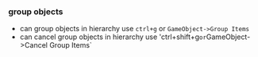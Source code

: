 ### group objects
- can group objects in hierarchy use `ctrl+g` or `GameObject->Group Items`
- can cancel group objects in hierarchy use 'ctrl+shift+g` or `GameObject->Cancel Group Items`
